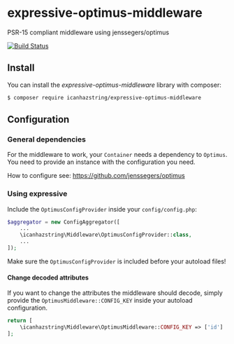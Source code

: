 # expressive-optimus-middleware
PSR-15 compliant middleware using jenssegers/optimus

[![Build Status](https://api.travis-ci.org/icanhazstring/optimus-middleware.svg?branch=master)](https://travis-ci.org/icanhazstring/optimus-middleware)

## Install

You can install the *expressive-optimus-middleware* library with composer:
```bash
$ composer require icanhazstring/expressive-optimus-middleware
```

## Configuration

### General dependencies

For the middleware to work, your `Container` needs a dependency to `Optimus`.
You need to provide an instance with the configuration you need.

How to configure see: https://github.com/jenssegers/optimus

### Using expressive

Include the `OptimusConfigProvider` inside your `config/config.php`:

```php
$aggregator = new ConfigAggregator([
    ...
    \icanhazstring\Middleware\OptimusConfigProvider::class,
    ...
]);
```

Make sure the `OptimusConfigProvider` is included before your autoload files!

#### Change decoded attributes

If you want to change the attributes the middleware should decode, simply provide the
`OptimusMiddleware::CONFIG_KEY` inside your autoload configuration.

```php
return [
    \icanhazstring\Middleware\OptimusMiddleware::CONFIG_KEY => ['id']
];
```

